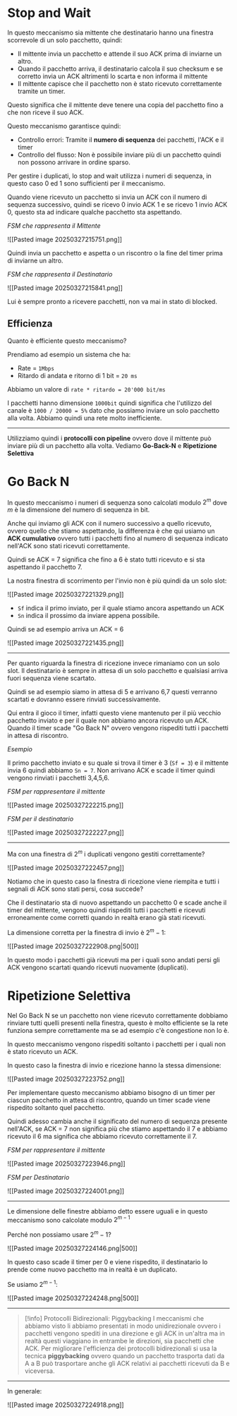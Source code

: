 # Stop and Wait
In questo meccanismo sia mittente che destinatario hanno una finestra scorrevole di un solo pacchetto, quindi:
- Il mittente invia un pacchetto e attende il suo ACK prima di inviarne un altro.
- Quando il pacchetto arriva, il destinatario calcola il suo checksum e se corretto invia un ACK altrimenti lo scarta e non informa il mittente
- Il mittente capisce che il pacchetto non è stato ricevuto correttamente tramite un timer.

Questo significa che il mittente deve tenere una copia del pacchetto fino a che non riceve il suo ACK.

Questo meccanismo garantisce quindi:
- Controllo errori: Tramite il **numero di sequenza** dei pacchetti, l'ACK e il timer
- Controllo del flusso: Non è possibile inviare più di un pacchetto quindi non possono arrivare in ordine sparso.

Per gestire i duplicati, lo stop and wait utilizza i numeri di sequenza, in questo caso 0 ed 1 sono sufficienti per il meccanismo.

Quando viene ricevuto un pacchetto si invia un ACK con il numero di sequenza successivo, quindi se ricevo 0 invio ACK 1 e se ricevo 1 invio ACK 0, questo sta ad indicare qualche pacchetto sta aspettando.

_FSM che rappresenta il Mittente_

![[Pasted image 20250327215751.png]]

Quindi invia un pacchetto e aspetta o un riscontro o la fine del timer prima di inviarne un altro.

_FSM che rappresenta il Destinatario_

![[Pasted image 20250327215841.png]]

Lui è sempre pronto a ricevere pacchetti, non va mai in stato di blocked.

## Efficienza
Quanto è efficiente questo meccanismo?

Prendiamo ad esempio un sistema che ha:
- Rate = `1Mbps`
- Ritardo di andata e ritorno di 1 bit = `20 ms`

Abbiamo un valore di `rate * ritardo = 20'000 bit/ms`

I pacchetti hanno dimensione `1000bit` quindi significa che l'utilizzo del canale è `1000 / 20000 = 5%` dato che possiamo inviare un solo pacchetto alla volta. Abbiamo quindi una rete molto inefficiente.

---

Utilizziamo quindi i **protocolli con pipeline** ovvero dove il mittente può inviare più di un pacchetto alla volta. Vediamo **Go-Back-N** e **Ripetizione Selettiva**

# Go Back N
In questo meccanismo i numeri di sequenza sono calcolati modulo $2^m$ dove $m$ è la dimensione del numero di sequenza in bit.

Anche qui inviamo gli ACK con il numero successivo a quello ricevuto, ovvero quello che stiamo aspettando, la differenza è che qui usiamo un **ACK cumulativo** ovvero tutti i pacchetti fino al numero di sequenza indicato nell'ACK sono stati ricevuti correttamente.

Quindi se ACK = 7 significa che fino a 6 è stato tutti ricevuto e si sta aspettando il pacchetto 7.

La nostra finestra di scorrimento per l'invio non è più quindi da un solo slot:

![[Pasted image 20250327221329.png]]

- `Sf` indica il primo inviato, per il quale stiamo ancora aspettando un ACK
- `Sn` indica il prossimo da inviare appena possibile.

Quindi se ad esempio arriva un ACK = 6

![[Pasted image 20250327221435.png]]

---

Per quanto riguarda la finestra di ricezione invece rimaniamo con un solo slot. Il destinatario è sempre in attesa di un solo pacchetto e qualsiasi arriva fuori sequenza viene scartato.

Quindi se ad esempio siamo in attesa di 5 e arrivano 6,7 questi verranno scartati e dovranno essere rinviati successivamente.

Qui entra il gioco il timer, infatti questo viene mantenuto per il più vecchio pacchetto inviato e per il quale non abbiamo ancora ricevuto un ACK. Quando il timer scade "Go Back N" ovvero vengono rispediti tutti i pacchetti in attesa di riscontro.

_Esempio_

Il primo pacchetto inviato e su quale si trova il timer è 3 (`Sf = 3`) e il mittente invia 6 quindi abbiamo `Sn = 7`. Non arrivano ACK e scade il timer quindi vengono rinviati i pacchetti 3,4,5,6.

_FSM per rappresentare il mittente_

![[Pasted image 20250327222215.png]]

_FSM per il destinatario_

![[Pasted image 20250327222227.png]]

---

Ma con una finestra di $2^m$ i duplicati vengono gestiti correttamente?

![[Pasted image 20250327222457.png]]

Notiamo che in questo caso la finestra di ricezione viene riempita e tutti i segnali di ACK sono stati persi, cosa succede?

Che il destinatario sta di nuovo aspettando un pacchetto 0 e scade anche il timer del mittente, vengono quindi rispediti tutti i pacchetti e ricevuti erroneamente come corretti quando in realtà erano già stati ricevuti.

La dimensione corretta per la finestra di invio è $2^m - 1$:

![[Pasted image 20250327222908.png|500]]

In questo modo i pacchetti già ricevuti ma per i quali sono andati persi gli ACK vengono scartati quando ricevuti nuovamente (duplicati).

# Ripetizione Selettiva
Nel Go Back N se un pacchetto non viene ricevuto correttamente dobbiamo rinviare tutti quelli presenti nella finestra, questo è molto efficiente se la rete funziona sempre correttamente ma se ad esempio c'è congestione non lo è.

In questo meccanismo vengono rispediti soltanto i pacchetti per i quali non è stato ricevuto un ACK.

In questo caso la finestra di invio e ricezione hanno la stessa dimensione:

![[Pasted image 20250327223752.png]]

Per implementare questo meccanismo abbiamo bisogno di un timer per ciascun pacchetto in attesa di riscontro, quando un timer scade viene rispedito soltanto quel pacchetto.

Quindi adesso cambia anche il significato del numero di sequenza presente nell'ACK, se ACK = 7 non significa più che stiamo aspettando il 7 e abbiamo ricevuto il 6 ma significa che abbiamo ricevuto correttamente il 7.

_FSM per rappresentare il mittente_

![[Pasted image 20250327223946.png]]

_FSM per Destinatario_

![[Pasted image 20250327224001.png]]

---

Le dimensione delle finestre abbiamo detto essere uguali e in questo meccanismo sono calcolate modulo $2^{m-1}$

Perché non possiamo usare $2^m -1$?

![[Pasted image 20250327224146.png|500]]

In questo caso scade il timer per 0 e viene rispedito, il destinatario lo prende come nuovo pacchetto ma in realtà è un duplicato.

Se usiamo $2^{m-1}$:

![[Pasted image 20250327224248.png|500]]

---

> [!info] Protocolli Bidirezionali: Piggybacking
> I meccanismi che abbiamo visto li abbiamo presentati in modo unidirezionale ovvero i pacchetti vengono spediti in una direzione e gli ACK in un'altra ma in realtà questi viaggiano in entrambe le direzioni, sia pacchetti che ACK.
   Per migliorare l'efficienza dei protocolli bidirezionali si usa la tecnica **piggybacking** ovvero quando un pacchetto trasporta dati da A a B può trasportare anche gli ACK relativi ai pacchetti ricevuti da B e viceversa.

---

In generale:

![[Pasted image 20250327224918.png]]

